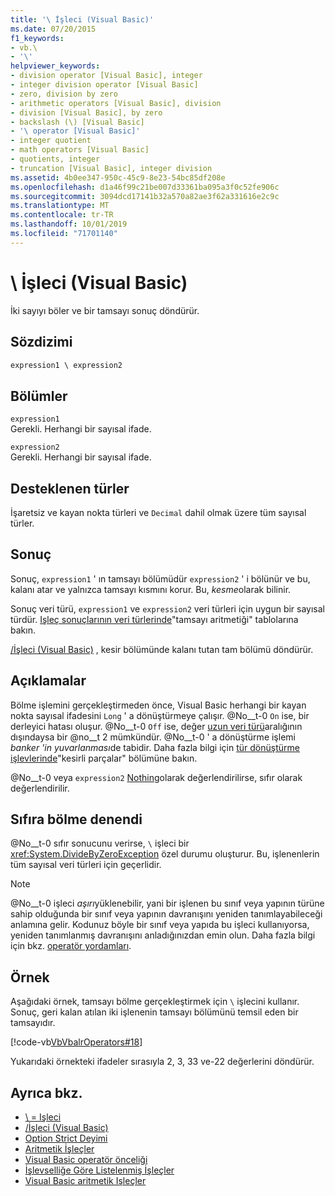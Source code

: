 ```yaml
---
title: '\ İşleci (Visual Basic)'
ms.date: 07/20/2015
f1_keywords:
- vb.\
- '\'
helpviewer_keywords:
- division operator [Visual Basic], integer
- integer division operator [Visual Basic]
- zero, division by zero
- arithmetic operators [Visual Basic], division
- division [Visual Basic], by zero
- backslash (\) [Visual Basic]
- '\ operator [Visual Basic]'
- integer quotient
- math operators [Visual Basic]
- quotients, integer
- truncation [Visual Basic], integer division
ms.assetid: 4b0ee347-950c-45c9-8e23-54bc85df208e
ms.openlocfilehash: d1a46f99c21be007d33361ba095a3f0c52fe906c
ms.sourcegitcommit: 3094dcd17141b32a570a82ae3f62a331616e2c9c
ms.translationtype: MT
ms.contentlocale: tr-TR
ms.lasthandoff: 10/01/2019
ms.locfileid: "71701140"
---
```

# <a name="-operator-visual-basic"></a>\ İşleci (Visual Basic)
İki sayıyı böler ve bir tamsayı sonuç döndürür.  
  
## <a name="syntax"></a>Sözdizimi  
  
```vb  
expression1 \ expression2  
```  
  
## <a name="parts"></a>Bölümler  
 `expression1`  
 Gerekli. Herhangi bir sayısal ifade.  
  
 `expression2`  
 Gerekli. Herhangi bir sayısal ifade.  
  
## <a name="supported-types"></a>Desteklenen türler  
 İşaretsiz ve kayan nokta türleri ve `Decimal` dahil olmak üzere tüm sayısal türler.  
  
## <a name="result"></a>Sonuç  
 Sonuç, `expression1` ' ın tamsayı bölümüdür `expression2` ' i bölünür ve bu, kalanı atar ve yalnızca tamsayı kısmını korur. Bu, *kesme*olarak bilinir.  
  
 Sonuç veri türü, `expression1` ve `expression2` veri türleri için uygun bir sayısal türdür. [Işleç sonuçlarının veri türlerinde](../../../visual-basic/language-reference/operators/data-types-of-operator-results.md)"tamsayı aritmetiği" tablolarına bakın.  
  
 [/İşleci (Visual Basic)](../../../visual-basic/language-reference/operators/floating-point-division-operator.md) , kesir bölümünde kalanı tutan tam bölümü döndürür.  
  
## <a name="remarks"></a>Açıklamalar  
 Bölme işlemini gerçekleştirmeden önce, Visual Basic herhangi bir kayan nokta sayısal ifadesini `Long` ' a dönüştürmeye çalışır. @No__t-0 `On` ise, bir derleyici hatası oluşur. @No__t-0 `Off` ise, değer [uzun veri türü](../../../visual-basic/language-reference/data-types/long-data-type.md)aralığının dışındaysa bir @no__t 2 mümkündür. @No__t-0 ' a dönüştürme işlemi *banker 'in yuvarlanması*de tabidir. Daha fazla bilgi için [tür dönüştürme işlevlerinde](../../../visual-basic/language-reference/functions/type-conversion-functions.md)"kesirli parçalar" bölümüne bakın.  
  
 @No__t-0 veya `expression2` [Nothing](../../../visual-basic/language-reference/nothing.md)olarak değerlendirilirse, sıfır olarak değerlendirilir.  
  
## <a name="attempted-division-by-zero"></a>Sıfıra bölme denendi  
 @No__t-0 sıfır sonucunu verirse, `\` işleci bir <xref:System.DivideByZeroException> özel durumu oluşturur. Bu, işlenenlerin tüm sayısal veri türleri için geçerlidir.  
  
> [!NOTE]
> @No__t-0 işleci *aşırı*yüklenebilir, yani bir işlenen bu sınıf veya yapının türüne sahip olduğunda bir sınıf veya yapının davranışını yeniden tanımlayabileceği anlamına gelir. Kodunuz böyle bir sınıf veya yapıda bu işleci kullanıyorsa, yeniden tanımlanmış davranışını anladığınızdan emin olun. Daha fazla bilgi için bkz. [operatör yordamları](../../../visual-basic/programming-guide/language-features/procedures/operator-procedures.md).  
  
## <a name="example"></a>Örnek  
 Aşağıdaki örnek, tamsayı bölme gerçekleştirmek için `\` işlecini kullanır. Sonuç, geri kalan atılan iki işlenenin tamsayı bölümünü temsil eden bir tamsayıdır.  
  
 [!code-vb[VbVbalrOperators#18](~/samples/snippets/visualbasic/VS_Snippets_VBCSharp/VbVbalrOperators/VB/Class1.vb#18)]  
  
 Yukarıdaki örnekteki ifadeler sırasıyla 2, 3, 33 ve-22 değerlerini döndürür.  
  
## <a name="see-also"></a>Ayrıca bkz.

- [\\ = Işleci](../../../visual-basic/language-reference/operators/integer-division-assignment-operator.md)
- [/İşleci (Visual Basic)](../../../visual-basic/language-reference/operators/floating-point-division-operator.md)
- [Option Strict Deyimi](../../../visual-basic/language-reference/statements/option-strict-statement.md)
- [Aritmetik İşleçler](../../../visual-basic/language-reference/operators/arithmetic-operators.md)
- [Visual Basic operatör önceliği](../../../visual-basic/language-reference/operators/operator-precedence.md)
- [İşlevselliğe Göre Listelenmiş İşleçler](../../../visual-basic/language-reference/operators/operators-listed-by-functionality.md)
- [Visual Basic aritmetik Işleçler](../../../visual-basic/programming-guide/language-features/operators-and-expressions/arithmetic-operators.md)
